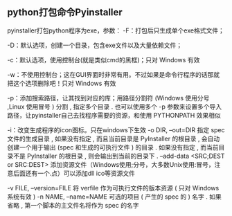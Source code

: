 ## python打包命令Pyinstaller
pyinstaller打包python程序为exe，参数：
-F：打包后只生成单个exe格式文件；

-D：默认选项，创建一个目录，包含exe文件以及大量依赖文件；

-c：默认选项，使用控制台(就是类似cmd的黑框)；只对 Windows 有效

-w：不使用控制台；这在GUI界面时非常有用。不过如果是命令行程序的话那就把这个选项删除吧！只对 Windows 有效

-p：添加搜索路径，让其找到对应的库；用路径分割符 (Windows 使用分号 ,Linux 使用冒号 ) 分割 , 指定多个目录 . 也可以使用多个 -p 参数来设置多个导入路径，让pyinstaller自己去找程序需要的资源，和使用 PYTHONPATH 效果相似

-i：改变生成程序的icon图标。只在windows下生效
-o DIR, –out=DIR	指定 spec 文件的生成目录 , 如果没有指定 , 而且当前目录是 PyInstaller 的根目录 , 会自动创建一个用于输出 (spec 和生成的可执行文件 ) 的目录 . 如果没有指定 , 而当前目录不是 PyInstaller 的根目录 , 则会输出到当前的目录下 .
–add-data <SRC;DEST or SRC:DEST> 添加资源文件（Windows使用;分号，大多数Unix使用:冒号，注意后面还有一个.点）可以添加dll ico等资源文件


-v FILE, –version=FILE	将 verfile 作为可执行文件的版本资源 ( 只对 Windows 系统有效 )
-n NAME, –name=NAME	可选的项目 ( 产生的 spec 的 ) 名字 . 如果省略 , 第一个脚本的主文件名将作为 spec 的名字